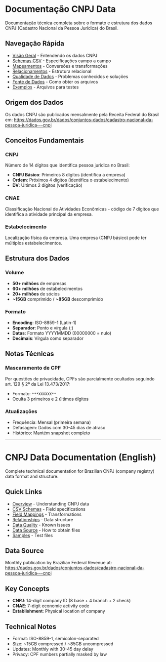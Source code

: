 # Documentação CNPJ Data

Documentação técnica completa sobre o formato e estrutura dos dados CNPJ (Cadastro Nacional da Pessoa Jurídica) do Brasil.

## Navegação Rápida

- [Visão Geral](data-schema/overview.md) - Entendendo os dados CNPJ
- [Schemas CSV](data-schema/csv-schemas.md) - Especificações campo a campo
- [Mapeamentos](data-schema/field-mappings.md) - Conversões e transformações
- [Relacionamentos](data-schema/relationships.md) - Estrutura relacional
- [Qualidade de Dados](guides/data-quality.md) - Problemas conhecidos e soluções
- [Fonte de Dados](guides/data-source.md) - Como obter os arquivos
- [Exemplos](sample-data/) - Arquivos para testes

## Origem dos Dados

Os dados CNPJ são publicados mensalmente pela Receita Federal do Brasil em:
https://dados.gov.br/dados/conjuntos-dados/cadastro-nacional-da-pessoa-juridica---cnpj

## Conceitos Fundamentais

### CNPJ
Número de 14 dígitos que identifica pessoa jurídica no Brasil:
- **CNPJ Básico**: Primeiros 8 dígitos (identifica a empresa)
- **Ordem**: Próximos 4 dígitos (identifica o estabelecimento)
- **DV**: Últimos 2 dígitos (verificação)

### CNAE
Classificação Nacional de Atividades Econômicas - código de 7 dígitos que identifica a atividade principal da empresa.

### Estabelecimento
Localização física da empresa. Uma empresa (CNPJ básico) pode ter múltiplos estabelecimentos.

## Estrutura dos Dados

### Volume
- **50+ milhões** de empresas
- **60+ milhões** de estabelecimentos
- **20+ milhões** de sócios
- **~15GB** comprimido / **~85GB** descomprimido

### Formato
- **Encoding**: ISO-8859-1 (Latin-1)
- **Separador**: Ponto e vírgula (;)
- **Datas**: Formato YYYYMMDD (00000000 = nulo)
- **Decimais**: Vírgula como separador

## Notas Técnicas

### Mascaramento de CPF
Por questões de privacidade, CPFs são parcialmente ocultados seguindo art. 129 § 2º da Lei 13.473/2017:
- Formato: `***XXXXXX**`
- Oculta 3 primeiros e 2 últimos dígitos

### Atualizações
- Frequência: Mensal (primeira semana)
- Defasagem: Dados com 30-45 dias de atraso
- Histórico: Mantém snapshot completo

---

# CNPJ Data Documentation (English)

Complete technical documentation for Brazilian CNPJ (company registry) data format and structure.

## Quick Links

- [Overview](data-schema/overview.md) - Understanding CNPJ data
- [CSV Schemas](data-schema/csv-schemas.md) - Field specifications
- [Field Mappings](data-schema/field-mappings.md) - Transformations
- [Relationships](data-schema/relationships.md) - Data structure
- [Data Quality](guides/data-quality.md) - Known issues
- [Data Source](guides/data-source.md) - How to obtain files
- [Samples](sample-data/) - Test files

## Data Source

Monthly publication by Brazilian Federal Revenue at:
https://dados.gov.br/dados/conjuntos-dados/cadastro-nacional-da-pessoa-juridica---cnpj

## Key Concepts

- **CNPJ**: 14-digit company ID (8 base + 4 branch + 2 check)
- **CNAE**: 7-digit economic activity code
- **Establishment**: Physical location of company

## Technical Notes

- Format: ISO-8859-1, semicolon-separated
- Size: ~15GB compressed / ~85GB uncompressed
- Updates: Monthly with 30-45 day delay
- Privacy: CPF numbers partially masked by law